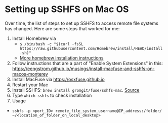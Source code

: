 # Setting up SSHFS on Mac OS 

Over time, the list of steps to set up SSHFS to access remote file systems has changed. Here are some steps that worked for me:
1. Install Homebrew via
   - `$ /bin/bash -c "$(curl -fsSL https://raw.githubusercontent.com/Homebrew/install/HEAD/install.sh)"`
   - <a href = "https://mac.install.guide/homebrew/3">More homebrew installation instructions</a>
3. Follow instructions that are a part of "Enable System Extensions" in this: https://eengstrom.github.io/musings/install-macfuse-and-sshfs-on-macos-monterey
2. Install MacFuse via https://osxfuse.github.io
3. Restart your Mac
4. Install SSHFS: `brew install gromgit/fuse/sshfs-mac`. <a href = "https://github.com/osxfuse/osxfuse/issues/781#issuecomment-833421071">Source</a>
5. Type `which sshfs` to check installation
6. Usage
- `sshfs -p <port_ID> remote_file_system_username@IP_address:/folder/ ~/<location_of_folder_on_local_desktop>`
